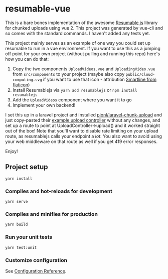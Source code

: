 # resumable-vue

This is a bare bones implementation of the awesome [Resumable.js](https://github.com/23/resumable.js) library for chunked uploads using vue 2. This project was generated by vue-cli and so comes with the standard commands. I haven't added any tests yet.

This project mainly serves as an example of one way you could set up resumable to run in a vue environment. If you want to use this as a jumping off point for your own project (without pulling and running this repo) here's how you can do that:

1. Copy the two components `UploadVideos.vue` and `UploadingVideo.vue` from `src/components` to your project (maybe also copy `public/cloud-computing.svg` if you want to use that icon - attribution [Smartline from flaticon](https://www.flaticon.com/authors/smartline))
2. Install Resumablejs via `yarn add resumablejs` or `npm install resumablejs`
3. Add the `UploadVideos` component where you want it to go
4. Implement your own backend! 
 
I set this up in a laravel project and installed [pionl/laravel-chunk-upload](https://github.com/pionl/laravel-chunk-upload) and just copy-pasted their [example upload controller](https://github.com/pionl/laravel-chunk-upload-example/blob/master/example/src/Http/Controllers/UploadController.php) without any changes, and set up a route to point at UploadController->upload() and it worked straight out of the box! Note that you'll want to disable rate limiting on your upload route, as resumablejs calls your endpoint a _lot_. You also want to avoid using your web middleware on that route as well if you get 419 error responses.

Enjoy!

## Project setup
```
yarn install
```

### Compiles and hot-reloads for development
```
yarn serve
```

### Compiles and minifies for production
```
yarn build
```

### Run your unit tests
```
yarn test:unit
```

### Customize configuration
See [Configuration Reference](https://cli.vuejs.org/config/).
